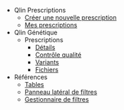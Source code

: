 - Qlin Prescriptions
  - [Créer une nouvelle prescription](fr/qlin_prescriptions/create_prescription.md)
  - [Mes prescriptions](fr/qlin_prescriptions/my_prescription.md)
- Qlin Génétique
  - Prescriptions
    - [Détails](fr/qlin_genetic/prescription/details.md)
    - [Contrôle qualité](fr/qlin_genetic/prescription/qc.md)
    - [Variants](fr/qlin_genetic/prescription/variants.md)
    - [Fichiers](fr/qlin_genetic/prescription/files.md)
- Références
  - [Tables](fr/qlin_genetic/tables/tables.md)
  - [Panneau latéral de filtres](fr/qlin_genetic/filter_panel/filter_panel.md)
  - [Gestionnaire de filtres](fr/qlin_genetic/filters_manager/filters_manager.md)
